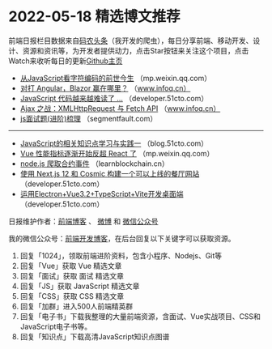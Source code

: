 # 2022-05-18 精选博文推荐

前端日报栏目数据来自[码农头条](http://hao.caibaojian.com.cn/)（我开发的爬虫），每日分享前端、移动开发、设计、资源和资讯等，为开发者提供动力，点击Star按钮来关注这个项目，点击Watch来收听每日的更新[Github主页](https://github.com/kujian/frontendDaily)
* [从JavaScript看字符编码的前世今生](https://mp.weixin.qq.com/s?__biz=MzI2NDU4OTExOQ==&mid=2247537174&idx=1&sn=012f835ae4b73f1f6010cd52ff0ea50f) （mp.weixin.qq.com）
* [对打 Angular，Blazor 赢在哪里？](https://www.infoq.cn/article/BwXyBWmqroBpkrEdvV1l) （www.infoq.cn）
* [JavaScript 代码越来越难读了 &#8230;](https://developer.51cto.com/article/709160.html) （developer.51cto.com）
* [Ajax 之战：XMLHttpRequest 与 Fetch API](https://www.infoq.cn/article/NBD3CBCDqezhJxwVa26a) （www.infoq.cn）
* [js面试题(进阶)梳理](https://segmentfault.com/a/1190000041855296) （segmentfault.com）

***
* [JavaScript的相关知识点学习与实践一](https://blog.51cto.com/u_15638660/5299020) （blog.51cto.com）
* [Vue 性能指标逐渐开始反超 React 了](https://mp.weixin.qq.com/s?__biz=MzkxMjI3MTA1Mg==&mid=2247518927&idx=1&sn=e1675770f2827ddc177e0b0f837135b6) （mp.weixin.qq.com）
* [node.js 爬取合约事件](https://learnblockchain.cn/article/4073) （learnblockchain.cn）
* [使用 Next.js 12 和 Cosmic 构建一个可以上线的餐厅网站](https://developer.51cto.com/article/709139.html) （developer.51cto.com）
* [运用Electron+Vue3.2+TypeScript+Vite开发桌面端](https://developer.51cto.com/article/709152.html) （developer.51cto.com）

日报维护作者：[前端博客](http://caibaojian.com.cn/) 、 [微博](http://weibo.com/kujian) 和 [微信公众号](https://open.weixin.qq.com/qr/code?username=caibaojian_com)

我的微信公众号：[前端开发博客](https://open.weixin.qq.com/qr/code?username=caibaojian_com)，在后台回复以下关键字可以获取资源。

1. 回复「1024」，领取前端进阶资料，包含小程序、Nodejs、Git等
2. 回复「Vue」获取 Vue 精选文章
3. 回复「面试」获取 面试 精选文章
4. 回复「JS」获取 JavaScript 精选文章
5. 回复「CSS」获取 CSS 精选文章
6. 回复「加群」进入500人前端精英群
7. 回复「电子书」下载我整理的大量前端资源，含面试、Vue实战项目、CSS和JavaScript电子书等。
8. 回复「知识点」下载高清JavaScript知识点图谱